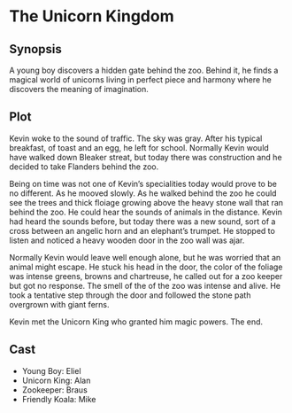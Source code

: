 # The Unicorn Kingdom

## Synopsis

A young boy discovers a hidden gate behind the zoo.
Behind it, he finds a magical world of unicorns living in perfect piece and harmony where he discovers the meaning of imagination.

## Plot

Kevin woke to the sound of traffic. The sky was gray.
After his typical breakfast, of toast and an egg, he left for school.
Normally Kevin would have walked down Bleaker streat, but today there was construction and he decided to take Flanders behind the zoo.

Being on time was not one of Kevin’s specialities today would prove to be no different.
As he mooved slowly.
As he walked behind the zoo he could see the trees and thick floiage growing above the heavy stone wall that ran behind the zoo. He could hear the sounds of animals in the distance.
Kevin had heard the sounds before, but today there was a new sound, sort of a cross between an angelic horn and an elephant’s trumpet.
He stopped to listen and noticed a heavy wooden door in the zoo wall was ajar.

Normally Kevin would leave well enough alone, but he was worried that an animal might escape.
He stuck his head in the door, the color of the foliage was intense greens, browns and chartreuse, he called out for a zoo keeper but got no response.
The smell of the of the zoo was intense and alive.
He took a tentative step through the door and followed the stone path overgrown with giant ferns.

Kevin met the Unicorn King who granted him magic powers.
The end.

## Cast

* Young Boy: Eliel
* Unicorn King: Alan
* Zookeeper: Braus
* Friendly Koala: Mike
